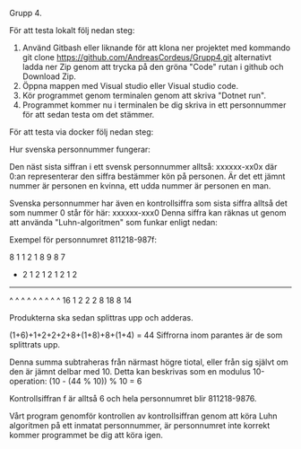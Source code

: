 Grupp 4.

För att testa lokalt följ nedan steg:

   1. Använd Gitbash eller liknande för att klona ner projektet med kommando git clone https://github.com/AndreasCordeus/Grupp4.git
	   alternativt ladda ner Zip genom att trycka på den gröna "Code" rutan i github och Download Zip.
   2. Öppna mappen med Visual studio eller Visual studio code.
   3. Kör programmet genom terminalen genom att skriva "Dotnet run".
   4. Programmet kommer nu i terminalen be dig skriva in ett personnummer för att sedan testa om det stämmer.

För att testa via docker följ nedan steg:



Hur svenska personnummer fungerar:

Den näst sista siffran i ett svensk personnummer alltså: xxxxxx-xx0x där 0:an representerar den siffra bestämmer kön på personen.
Är det ett jämnt nummer är personen en kvinna, ett udda nummer är personen en man.

Svenska personnummer har även en kontrollsiffra som sista siffra alltså det som nummer 0 står för här: xxxxxx-xxx0
Denna siffra kan räknas ut genom att använda "Luhn-algoritmen" som funkar enligt nedan:

Exempel för personnumret 811218-987f:

   8  1 1 2 1 8  9 8  7
*  2  1 2 1 2 1  2 1  2
-------------------------
   ^  ^ ^ ^ ^ ^  ^ ^  ^ 
  16  1 2 2 2 8 18 8 14

Produkterna ska sedan splittras upp och adderas.

(1+6)+1+2+2+2+8+(1+8)+8+(1+4) = 44
Siffrorna inom parantes är de som splittrats upp.

Denna summa subtraheras från närmast högre tiotal, eller från sig självt om den är jämnt delbar med 10. 
Detta kan beskrivas som en modulus 10-operation: (10 - (44 % 10)) % 10 = 6

Kontrollsiffran f är alltså 6 och hela personnumret blir 811218-9876.


Vårt program genomför kontrollen av kontrollsiffran genom att köra Luhn algoritmen på ett inmatat personnummer, är personnumret inte korrekt kommer programmet be dig att köra igen.
